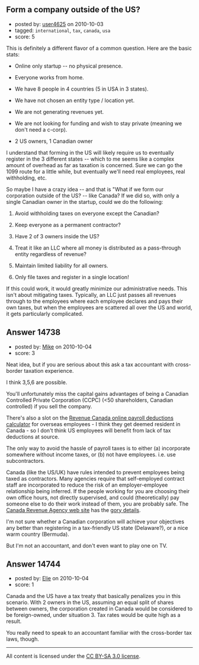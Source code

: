 ## Form a company outside of the US?

- posted by: [user4625](https://stackexchange.com/users/-1/4625-user4625) on 2010-10-03
- tagged: `international`, `tax`, `canada`, `usa`
- score: 5

This is definitely a different flavor of a common question. Here are the basic stats:

* Online only startup -- no physical presence.

* Everyone works from home.

* We have 8 people in 4 countries (5 in USA in 3 states).

* We have not chosen an entity type / location yet.

* We are not generating revenues yet.

* We are not looking for funding and wish to stay private (meaning we don't need a c-corp).

* 2 US owners, 1 Canadian owner

I understand that forming in the US will likely require us to eventually register in the 3 different states -- which to me seems like a complex amount of overhead as far as taxation is concerned. Sure we can go the 1099 route for a little while, but eventually we'll need real employees, real withholding, etc.

So maybe I have a crazy idea -- and that is "What if we form our corporation outside of the US? -- like Canada? If we did so, with only a single Canadian owner in the startup, could we do the following:

1. Avoid withholding taxes on everyone except the Canadian?

2. Keep everyone as a permanent contractor?

3. Have 2 of 3 owners inside the US?

4. Treat it like an LLC where all money is distributed as a pass-through entity regardless of revenue?

5. Maintain limited liability for all owners.

6. Only file taxes and register in a single location!

If this could work, it would greatly minimize our administrative needs. This isn't about mitigating taxes. Typically, an LLC just passes all revenues through to the employees where each employee declares and pays their own taxes, but when the employees are scattered all over the US and world, it gets particularly complicated.









## Answer 14738

- posted by: [Mike](https://stackexchange.com/users/-1/3475-mike) on 2010-10-04
- score: 3

<p>Neat idea, but if you are serious about this ask a tax accountant with cross-border taxation experience.</p>

<p>I think 3,5,6 are possible. </p>

<p>You'll unfortunately miss the capital gains advantages of being a Canadian Controlled Private Corporation (CCPC) (&lt;50 shareholders, Canadian controlled) if you sell the company. </p>

<p>There's also a slot on the <a href="http://www.cra-arc.gc.ca/esrvc-srvce/tx/bsnss/pdoc-eng.html" rel="nofollow">Revenue Canada online payroll deductions calculator</a> for overseas employees - I think they get deemed resident in Canada -  so I don't think US employees will benefit from lack of tax deductions at source.</p>

<p>The only way to avoid the hassle of payroll taxes is to either (a) incorporate somewhere without income taxes, or (b) not have employees. i.e. use subcontractors.</p>

<p>Canada (like the US/UK) have rules intended to prevent employees being taxed as contractors. Many agencies require that self-employed contract staff are incorporated to reduce the risk of an employer-employee relationship being inferred. If the people working for you are choosing their own office hours, not directly supervised, and could (theoretically) pay someone else to do their work instead of them, you are probably safe. The <a href="http://www.cra-arc.gc.ca/" rel="nofollow">Canada Revenue Agency web site</a> has the <a href="http://www.cra-arc.gc.ca/E/pub/tg/rc4110/README.html" rel="nofollow">gory details</a>.</p>

<p>I'm not sure whether a Canadian corporation will achieve your objectives any better than registering in a tax-friendly US state (Delaware?), or a nice warm country (Bermuda). </p>

<p>But I'm not an accountant, and don't even want to play one on TV.</p>



## Answer 14744

- posted by: [Elie](https://stackexchange.com/users/-1/1752-elie) on 2010-10-04
- score: 1

Canada and the US have a tax treaty that basically penalizes you in this scenario. With 2 owners in the US, assuming an equal split of shares between owners, the corporation created in Canada would be considered to be foreign-owned, under situation 3. Tax rates would be quite high as a result.

You really need to speak to an accountant familiar with the cross-border tax laws, though.



---

All content is licensed under the [CC BY-SA 3.0 license](https://creativecommons.org/licenses/by-sa/3.0/).
